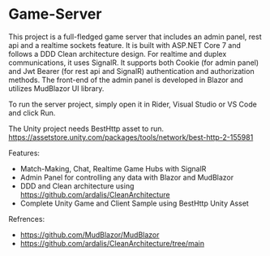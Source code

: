 # Game-Server
This project is a full-fledged game server that includes an admin panel, rest api and a realtime sockets feature. It is built with ASP.NET Core 7 and follows a DDD Clean architecture design. For realtime and duplex communications, it uses SignalR. It supports both Cookie (for admin panel) and Jwt Bearer (for rest api and SignalR) authentication and authorization methods. The front-end of the admin panel is developed in Blazor and utilizes MudBlazor UI library.

To run the server project, simply open it in Rider, Visual Studio or VS Code and click Run.

The Unity project needs BestHttp asset to run.
https://assetstore.unity.com/packages/tools/network/best-http-2-155981

Features:
- Match-Making, Chat, Realtime Game Hubs with SignalR
- Admin Panel for controlling any data with Blazor and MudBlazor
- DDD and Clean architecture using https://github.com/ardalis/CleanArchitecture
- Complete Unity Game and Client Sample using BestHttp Unity Asset

Refrences:
- https://github.com/MudBlazor/MudBlazor
- https://github.com/ardalis/CleanArchitecture/tree/main
